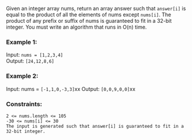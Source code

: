 Given an integer array nums, return an array answer such that `answer[i]` is equal to the product of all the elements of nums except `nums[i]`.
The product of any prefix or suffix of nums is guaranteed to fit in a 32-bit integer.
You must write an algorithm that runs in O(n) time.  

 

### Example 1:
Input: `nums = [1,2,3,4]`  
Output: `[24,12,8,6]`  


### Example 2:
Input: nums = `[-1,1,0,-3,3]`xx
Output: `[0,0,9,0,0]`xx
 

### Constraints:
`2 <= nums.length <= 105`  
`-30 <= nums[i] <= 30`  
`The input is generated such that answer[i] is guaranteed to fit in a 32-bit integer.`  
